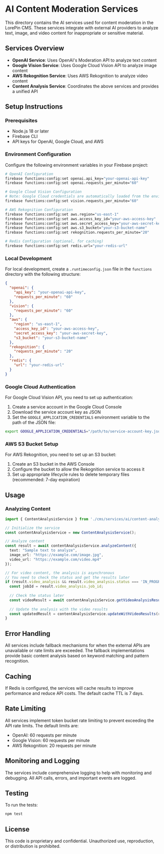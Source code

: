 # AI Content Moderation Services

This directory contains the AI services used for content moderation in the LorePin CMS. These services integrate with external AI providers to analyze text, image, and video content for inappropriate or sensitive material.

## Services Overview

- **OpenAI Service**: Uses OpenAI's Moderation API to analyze text content
- **Google Vision Service**: Uses Google Cloud Vision API to analyze image content
- **AWS Rekognition Service**: Uses AWS Rekognition to analyze video content
- **Content Analysis Service**: Coordinates the above services and provides a unified API

## Setup Instructions

### Prerequisites

- Node.js 18 or later
- Firebase CLI
- API keys for OpenAI, Google Cloud, and AWS

### Environment Configuration

Configure the following environment variables in your Firebase project:

```bash
# OpenAI Configuration
firebase functions:config:set openai.api_key="your-openai-api-key"
firebase functions:config:set openai.requests_per_minute="60"

# Google Cloud Vision Configuration
# Note: Google Cloud credentials are automatically loaded from the environment
firebase functions:config:set vision.requests_per_minute="60"

# AWS Rekognition Configuration
firebase functions:config:set aws.region="us-east-1"
firebase functions:config:set aws.access_key_id="your-aws-access-key"
firebase functions:config:set aws.secret_access_key="your-aws-secret-key"
firebase functions:config:set aws.s3_bucket="your-s3-bucket-name"
firebase functions:config:set rekognition.requests_per_minute="20"

# Redis Configuration (optional, for caching)
firebase functions:config:set redis.url="your-redis-url"
```

### Local Development

For local development, create a `.runtimeconfig.json` file in the `functions` directory with the following structure:

```json
{
  "openai": {
    "api_key": "your-openai-api-key",
    "requests_per_minute": "60"
  },
  "vision": {
    "requests_per_minute": "60"
  },
  "aws": {
    "region": "us-east-1",
    "access_key_id": "your-aws-access-key",
    "secret_access_key": "your-aws-secret-key",
    "s3_bucket": "your-s3-bucket-name"
  },
  "rekognition": {
    "requests_per_minute": "20"
  },
  "redis": {
    "url": "your-redis-url"
  }
}
```

### Google Cloud Authentication

For Google Cloud Vision API, you need to set up authentication:

1. Create a service account in the Google Cloud Console
2. Download the service account key as JSON
3. Set the `GOOGLE_APPLICATION_CREDENTIALS` environment variable to the path of the JSON file:

```bash
export GOOGLE_APPLICATION_CREDENTIALS="/path/to/service-account-key.json"
```

### AWS S3 Bucket Setup

For AWS Rekognition, you need to set up an S3 bucket:

1. Create an S3 bucket in the AWS Console
2. Configure the bucket to allow the Rekognition service to access it
3. Set up appropriate lifecycle rules to delete temporary files (recommended: 7-day expiration)

## Usage

### Analyzing Content

```typescript
import { ContentAnalysisService } from './cms/services/ai/content-analysis.service';

// Initialize the service
const contentAnalysisService = new ContentAnalysisService();

// Analyze content
const result = await contentAnalysisService.analyzeContent({
  text: "Sample text to analyze",
  image_url: "https://example.com/image.jpg",
  video_url: "https://example.com/video.mp4"
});

// For video content, the analysis is asynchronous
// You need to check the status and get the results later
if (result.video_analysis && result.video_analysis.status === 'IN_PROGRESS') {
  const jobId = result.video_analysis.job_id;
  
  // Check the status later
  const videoResult = await contentAnalysisService.getVideoAnalysisResults(jobId);
  
  // Update the analysis with the video results
  const updatedResult = contentAnalysisService.updateWithVideoResults(result, videoResult);
}
```

## Error Handling

All services include fallback mechanisms for when the external APIs are unavailable or rate limits are exceeded. The fallback implementations provide basic content analysis based on keyword matching and pattern recognition.

## Caching

If Redis is configured, the services will cache results to improve performance and reduce API costs. The default cache TTL is 7 days.

## Rate Limiting

All services implement token bucket rate limiting to prevent exceeding the API rate limits. The default limits are:

- OpenAI: 60 requests per minute
- Google Vision: 60 requests per minute
- AWS Rekognition: 20 requests per minute

## Monitoring and Logging

The services include comprehensive logging to help with monitoring and debugging. All API calls, errors, and important events are logged.

## Testing

To run the tests:

```bash
npm test
```

## License

This code is proprietary and confidential. Unauthorized use, reproduction, or distribution is prohibited. 